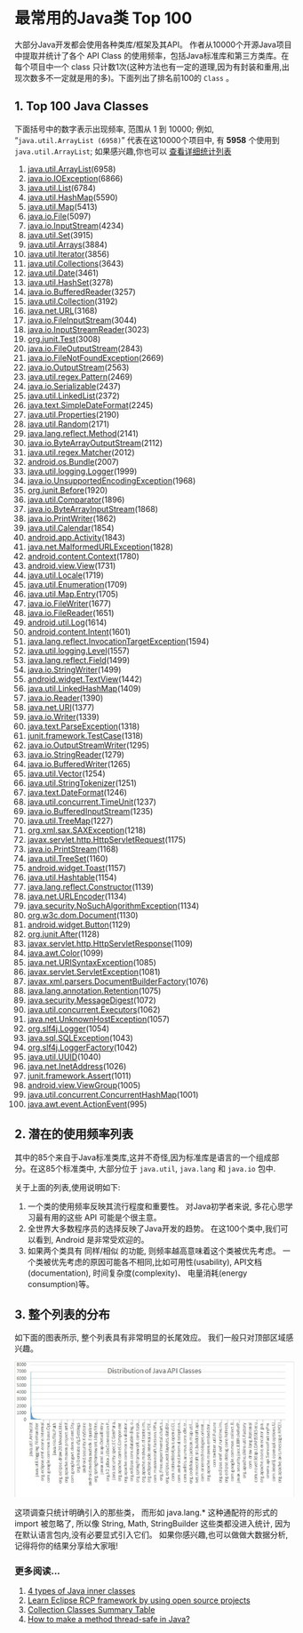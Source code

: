 最常用的Java类 Top 100
====

大部分Java开发都会使用各种类库/框架及其API。 作者从10000个开源Java项目中提取并统计了各个 API Class 的使用频率，包括Java标准库和第三方类库。在每个项目中一个 class 只计数1次(这种方法也有一定的道理,因为有封装和重用,出现次数多不一定就是用的多)。下面列出了排名前100的 `Class` 。



## 1. Top 100 Java Classes ##

下面括号中的数字表示出现频率, 范围从 1 到 10000; 例如, “`java.util.ArrayList (6958)`” 代表在这10000个项目中, 有 **5958** 个使用到 `java.util.ArrayList`; 如果感兴趣,你也可以 [查看详细统计列表](http://www.programcreek.com/java-api-examples/?action=index)


1. [java.util.ArrayList](http://www.programcreek.com/java-api-examples/index.php?api=java.util.ArrayList)(6958)
1. [java.io.IOException](http://www.programcreek.com/java-api-examples/index.php?api=java.io.IOException)(6866)
1. [java.util.List](http://www.programcreek.com/java-api-examples/index.php?api=java.util.List)(6784)
1. [java.util.HashMap](http://www.programcreek.com/java-api-examples/index.php?api=java.util.HashMap)(5590)
1. [java.util.Map](http://www.programcreek.com/java-api-examples/index.php?api=java.util.Map)(5413)
1. [java.io.File](http://www.programcreek.com/java-api-examples/index.php?api=java.io.File)(5097)
1. [java.io.InputStream](http://www.programcreek.com/java-api-examples/index.php?api=java.io.InputStream)(4234)
1. [java.util.Set](http://www.programcreek.com/java-api-examples/index.php?api=java.util.Set)(3915)
1. [java.util.Arrays](http://www.programcreek.com/java-api-examples/index.php?api=java.util.Arrays)(3884)
1. [java.util.Iterator](http://www.programcreek.com/java-api-examples/index.php?api=java.util.Iterator)(3856)
1. [java.util.Collections](http://www.programcreek.com/java-api-examples/index.php?api=java.util.Collections)(3643)
1. [java.util.Date](http://www.programcreek.com/java-api-examples/index.php?api=java.util.Date)(3461)
1. [java.util.HashSet](http://www.programcreek.com/java-api-examples/index.php?api=java.util.HashSet)(3278)
1. [java.io.BufferedReader](http://www.programcreek.com/java-api-examples/index.php?api=java.io.BufferedReader)(3257)
1. [java.util.Collection](http://www.programcreek.com/java-api-examples/index.php?api=java.util.Collection)(3192)
1. [java.net.URL](http://www.programcreek.com/java-api-examples/index.php?api=java.net.URL)(3168)
1. [java.io.FileInputStream](http://www.programcreek.com/java-api-examples/index.php?api=java.io.FileInputStream)(3044)
1. [java.io.InputStreamReader](http://www.programcreek.com/java-api-examples/index.php?api=java.io.InputStreamReader)(3023)
1. [org.junit.Test](http://www.programcreek.com/java-api-examples/index.php?api=org.junit.Test)(3008)
1. [java.io.FileOutputStream](http://www.programcreek.com/java-api-examples/index.php?api=java.io.FileOutputStream)(2843)
1. [java.io.FileNotFoundException](http://www.programcreek.com/java-api-examples/index.php?api=java.io.FileNotFoundException)(2669)
1. [java.io.OutputStream](http://www.programcreek.com/java-api-examples/index.php?api=java.io.OutputStream)(2563)
1. [java.util.regex.Pattern](http://www.programcreek.com/java-api-examples/index.php?api=java.util.regex.Pattern)(2469)
1. [java.io.Serializable](http://www.programcreek.com/java-api-examples/index.php?api=java.io.Serializable)(2437)
1. [java.util.LinkedList](http://www.programcreek.com/java-api-examples/index.php?api=java.util.LinkedList)(2372)
1. [java.text.SimpleDateFormat](http://www.programcreek.com/java-api-examples/index.php?api=java.text.SimpleDateFormat)(2245)
1. [java.util.Properties](http://www.programcreek.com/java-api-examples/index.php?api=java.util.Properties)(2190)
1. [java.util.Random](http://www.programcreek.com/java-api-examples/index.php?api=java.util.Random)(2171)
1. [java.lang.reflect.Method](http://www.programcreek.com/java-api-examples/index.php?api=java.lang.reflect.Method)(2141)
1. [java.io.ByteArrayOutputStream](http://www.programcreek.com/java-api-examples/index.php?api=java.io.ByteArrayOutputStream)(2112)
1. [java.util.regex.Matcher](http://www.programcreek.com/java-api-examples/index.php?api=java.util.regex.Matcher)(2012)
1. [android.os.Bundle](http://www.programcreek.com/java-api-examples/index.php?api=android.os.Bundle)(2007)
1. [java.util.logging.Logger](http://www.programcreek.com/java-api-examples/index.php?api=java.util.logging.Logger)(1999)
1. [java.io.UnsupportedEncodingException](http://www.programcreek.com/java-api-examples/index.php?api=java.io.UnsupportedEncodingException)(1968)
1. [org.junit.Before](http://www.programcreek.com/java-api-examples/index.php?api=org.junit.Before)(1920)
1. [java.util.Comparator](http://www.programcreek.com/java-api-examples/index.php?api=java.util.Comparator)(1896)
1. [java.io.ByteArrayInputStream](http://www.programcreek.com/java-api-examples/index.php?api=java.io.ByteArrayInputStream)(1868)
1. [java.io.PrintWriter](http://www.programcreek.com/java-api-examples/index.php?api=java.io.PrintWriter)(1862)
1. [java.util.Calendar](http://www.programcreek.com/java-api-examples/index.php?api=java.util.Calendar)(1854)
1. [android.app.Activity](http://www.programcreek.com/java-api-examples/index.php?api=android.app.Activity)(1843)
1. [java.net.MalformedURLException](http://www.programcreek.com/java-api-examples/index.php?api=java.net.MalformedURLException)(1828)
1. [android.content.Context](http://www.programcreek.com/java-api-examples/index.php?api=android.content.Context)(1780)
1. [android.view.View](http://www.programcreek.com/java-api-examples/index.php?api=android.view.View)(1731)
1. [java.util.Locale](http://www.programcreek.com/java-api-examples/index.php?api=java.util.Locale)(1719)
1. [java.util.Enumeration](http://www.programcreek.com/java-api-examples/index.php?api=java.util.Enumeration)(1709)
1. [java.util.Map.Entry](http://www.programcreek.com/java-api-examples/index.php?api=java.util.Map.Entry)(1705)
1. [java.io.FileWriter](http://www.programcreek.com/java-api-examples/index.php?api=java.io.FileWriter)(1677)
1. [java.io.FileReader](http://www.programcreek.com/java-api-examples/index.php?api=java.io.FileReader)(1651)
1. [android.util.Log](http://www.programcreek.com/java-api-examples/index.php?api=android.util.Log)(1614)
1. [android.content.Intent](http://www.programcreek.com/java-api-examples/index.php?api=android.content.Intent)(1601)
1. [java.lang.reflect.InvocationTargetException](http://www.programcreek.com/java-api-examples/index.php?api=java.lang.reflect.InvocationTargetException)(1594)
1. [java.util.logging.Level](http://www.programcreek.com/java-api-examples/index.php?api=java.util.logging.Level)(1557)
1. [java.lang.reflect.Field](http://www.programcreek.com/java-api-examples/index.php?api=java.lang.reflect.Field)(1499)
1. [java.io.StringWriter](http://www.programcreek.com/java-api-examples/index.php?api=java.io.StringWriter)(1499)
1. [android.widget.TextView](http://www.programcreek.com/java-api-examples/index.php?api=android.widget.TextView)(1442)
1. [java.util.LinkedHashMap](http://www.programcreek.com/java-api-examples/index.php?api=java.util.LinkedHashMap)(1409)
1. [java.io.Reader](http://www.programcreek.com/java-api-examples/index.php?api=java.io.Reader)(1390)
1. [java.net.URI](http://www.programcreek.com/java-api-examples/index.php?api=java.net.URI)(1377)
1. [java.io.Writer](http://www.programcreek.com/java-api-examples/index.php?api=java.io.Writer)(1339)
1. [java.text.ParseException](http://www.programcreek.com/java-api-examples/index.php?api=java.text.ParseException)(1318)
1. [junit.framework.TestCase](http://www.programcreek.com/java-api-examples/index.php?api=junit.framework.TestCase)(1318)
1. [java.io.OutputStreamWriter](http://www.programcreek.com/java-api-examples/index.php?api=java.io.OutputStreamWriter)(1295)
1. [java.io.StringReader](http://www.programcreek.com/java-api-examples/index.php?api=java.io.StringReader)(1279)
1. [java.io.BufferedWriter](http://www.programcreek.com/java-api-examples/index.php?api=java.io.BufferedWriter)(1265)
1. [java.util.Vector](http://www.programcreek.com/java-api-examples/index.php?api=java.util.Vector)(1254)
1. [java.util.StringTokenizer](http://www.programcreek.com/java-api-examples/index.php?api=java.util.StringTokenizer)(1251)
1. [java.text.DateFormat](http://www.programcreek.com/java-api-examples/index.php?api=java.text.DateFormat)(1246)
1. [java.util.concurrent.TimeUnit](http://www.programcreek.com/java-api-examples/index.php?api=java.util.concurrent.TimeUnit)(1237)
1. [java.io.BufferedInputStream](http://www.programcreek.com/java-api-examples/index.php?api=java.io.BufferedInputStream)(1235)
1. [java.util.TreeMap](http://www.programcreek.com/java-api-examples/index.php?api=java.util.TreeMap)(1227)
1. [org.xml.sax.SAXException](http://www.programcreek.com/java-api-examples/index.php?api=org.xml.sax.SAXException)(1218)
1. [javax.servlet.http.HttpServletRequest](http://www.programcreek.com/java-api-examples/index.php?api=javax.servlet.http.HttpServletRequest)(1175)
1. [java.io.PrintStream](http://www.programcreek.com/java-api-examples/index.php?api=java.io.PrintStream)(1168)
1. [java.util.TreeSet](http://www.programcreek.com/java-api-examples/index.php?api=java.util.TreeSet)(1160)
1. [android.widget.Toast](http://www.programcreek.com/java-api-examples/index.php?api=android.widget.Toast)(1157)
1. [java.util.Hashtable](http://www.programcreek.com/java-api-examples/index.php?api=java.util.Hashtable)(1154)
1. [java.lang.reflect.Constructor](http://www.programcreek.com/java-api-examples/index.php?api=java.lang.reflect.Constructor)(1139)
1. [java.net.URLEncoder](http://www.programcreek.com/java-api-examples/index.php?api=java.net.URLEncoder)(1134)
1. [java.security.NoSuchAlgorithmException](http://www.programcreek.com/java-api-examples/index.php?api=java.security.NoSuchAlgorithmException)(1134)
1. [org.w3c.dom.Document](http://www.programcreek.com/java-api-examples/index.php?api=org.w3c.dom.Document)(1130)
1. [android.widget.Button](http://www.programcreek.com/java-api-examples/index.php?api=android.widget.Button)(1129)
1. [org.junit.After](http://www.programcreek.com/java-api-examples/index.php?api=org.junit.After)(1128)
1. [javax.servlet.http.HttpServletResponse](http://www.programcreek.com/java-api-examples/index.php?api=javax.servlet.http.HttpServletResponse)(1109)
1. [java.awt.Color](http://www.programcreek.com/java-api-examples/index.php?api=java.awt.Color)(1099)
1. [java.net.URISyntaxException](http://www.programcreek.com/java-api-examples/index.php?api=java.net.URISyntaxException)(1085)
1. [javax.servlet.ServletException](http://www.programcreek.com/java-api-examples/index.php?api=javax.servlet.ServletException)(1081)
1. [javax.xml.parsers.DocumentBuilderFactory](http://www.programcreek.com/java-api-examples/index.php?api=javax.xml.parsers.DocumentBuilderFactory)(1076)
1. [java.lang.annotation.Retention](http://www.programcreek.com/java-api-examples/index.php?api=java.lang.annotation.Retention)(1075)
1. [java.security.MessageDigest](http://www.programcreek.com/java-api-examples/index.php?api=java.security.MessageDigest)(1072)
1. [java.util.concurrent.Executors](http://www.programcreek.com/java-api-examples/index.php?api=java.util.concurrent.Executors)(1062)
1. [java.net.UnknownHostException](http://www.programcreek.com/java-api-examples/index.php?api=java.net.UnknownHostException)(1057)
1. [org.slf4j.Logger](http://www.programcreek.com/java-api-examples/index.php?api=org.slf4j.Logger)(1054)
1. [java.sql.SQLException](http://www.programcreek.com/java-api-examples/index.php?api=java.sql.SQLException)(1043)
1. [org.slf4j.LoggerFactory](http://www.programcreek.com/java-api-examples/index.php?api=org.slf4j.LoggerFactory)(1042)
1. [java.util.UUID](http://www.programcreek.com/java-api-examples/index.php?api=java.util.UUID)(1040)
1. [java.net.InetAddress](http://www.programcreek.com/java-api-examples/index.php?api=java.net.InetAddress)(1026)
1. [junit.framework.Assert](http://www.programcreek.com/java-api-examples/index.php?api=junit.framework.Assert)(1011)
1. [android.view.ViewGroup](http://www.programcreek.com/java-api-examples/index.php?api=android.view.ViewGroup)(1005)
1. [java.util.concurrent.ConcurrentHashMap](http://www.programcreek.com/java-api-examples/index.php?api=java.util.concurrent.ConcurrentHashMap)(1001)
1. [java.awt.event.ActionEvent](http://www.programcreek.com/java-api-examples/index.php?api=java.awt.event.ActionEvent)(995)





## 2. 潜在的使用频率列表 ##

其中的85个来自于Java标准类库,这并不奇怪,因为标准库是语言的一个组成部分。在这85个标准类中, 大部分位于 `java.util`, `java.lang` 和 `java.io` 包中.

关于上面的列表,使用说明如下:

1. 一个类的使用频率反映其流行程度和重要性。 对Java初学者来说, 多花心思学习最有用的这些 API 可能是个很主意。
2. 全世界大多数程序员的选择反映了Java开发的趋势。 在这100个类中,我们可以看到, Android 是非常受欢迎的。
3. 如果两个类具有 同样/相似 的功能, 则频率越高意味着这个类被优先考虑。 一个类被优先考虑的原因可能各不相同,比如可用性(usability), API文档(documentation), 时间复杂度(complexity)、 电量消耗(energy consumption)等。






## 3. 整个列表的分布 ##

如下面的图表所示, 整个列表具有非常明显的长尾效应。 我们一般只对顶部区域感兴趣。

![列表分布图](01_popular-java-classes.jpg)

这项调查只统计明确引入的那些类， 而形如 java.lang.* 这种通配符的形式的 import 被忽略了, 所以像 String, Math, StringBuilder 这些类都没进入统计, 因为在默认语言包内,没有必要显式引入它们。
如果你感兴趣,也可以做做大数据分析,记得将你的结果分享给大家哦!

### 更多阅读... ###

1. [4 types of Java inner classes](http://www.programcreek.com/2009/02/4-inner-classes-tutorial-examples/)
1. [Learn Eclipse RCP framework by using open source projects](http://www.programcreek.com/2012/09/learn-eclipse-rcp-framework-by-using-open-source-projects/)
1. [Collection Classes Summary Table](http://www.programcreek.com/2009/02/collection-interface-concrete-implementation-classes-summary-and-some-examples/)
1. [How to make a method thread-safe in Java?](http://www.programcreek.com/2014/02/how-to-make-a-method-thread-safe-in-java/)
